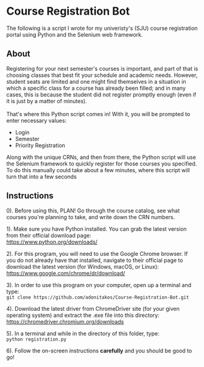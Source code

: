 # Course Registration Bot
The following is a script I wrote for my univeristy's (SJU) course registration
portal using Python and the Selenium web framework.

## About
Registering for your next semester's courses is important, and part of that is choosing classes that best fit your schedule and academic needs. However, student seats are limited and one might find themselves in a situation in which a specific class for a course has already been filled; and in many cases, this is because the student did not register promptly enough (even if it is just by a matter of minutes). <br>
<br>
That's where this Python script comes in! With it, you will be prompted to enter necessary values:
 - Login
 - Semester
 - Priority Registration

Along with the unique CRNs, and then from there, the Python script will use the Selenium framework to quickly register for those courses you specified. To do this manually could take about a few minutes, where this script will turn that into a few seconds

## Instructions
0). Before using this, PLAN! Go through the course catalog, see what courses you're planning to take, and write down the CRN numbers.

1). Make sure you have Python installed. You can grab the latest version from
their official download page: <br />
https://www.python.org/downloads/

2). For this program, you will need to use the Google Chrome browser. If you do not already have that installed, navigate to their official page to download the latest version (for Windows, macOS, or Linux): <br />
https://www.google.com/chrome/dr/download/

3). In order to use this program on your computer, open up a terminal and type: <br>
`git clone https://github.com/adonitakos/Course-Registration-Bot.git`

4). Download the latest driver from ChromeDriver site (for your given operating system) and extract the .exe file into this directory: <br />
https://chromedriver.chromium.org/downloads

5). In a terminal and while in the directory of this folder, type: <br>
`python registration.py`

6). Follow the on-screen instructions **carefully** and you should be good to go!
